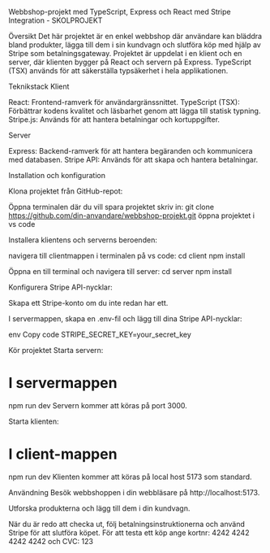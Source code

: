 Webbshop-projekt med TypeScript, Express och React med Stripe Integration - SKOLPROJEKT

Översikt
Det här projektet är en enkel webbshop där användare kan bläddra bland produkter, lägga till dem i sin kundvagn och slutföra köp med hjälp av Stripe som betalningsgateway. Projektet är uppdelat i en klient och en server, där klienten bygger på React och servern på Express. TypeScript (TSX) används för att säkerställa typsäkerhet i hela applikationen.

Teknikstack
Klient

React: Frontend-ramverk för användargränssnittet.
TypeScript (TSX): Förbättrar kodens kvalitet och läsbarhet genom att lägga till statisk typning.
Stripe.js: Används för att hantera betalningar och kortuppgifter.

Server

Express: Backend-ramverk för att hantera begäranden och kommunicera med databasen.
Stripe API: Används för att skapa och hantera betalningar.

Installation och konfiguration

Klona projektet från GitHub-repot:

Öppna terminalen där du vill spara projektet
skriv in:
git clone https://github.com/din-anvandare/webbshop-projekt.git
öppna projektet i vs code

Installera klientens och serverns beroenden:

navigera till clientmappen i terminalen på vs code:
cd client
npm install

Öppna en till terminal och navigera till server:
cd server
npm install

Konfigurera Stripe API-nycklar:

Skapa ett Stripe-konto om du inte redan har ett.

I servermappen, skapa en .env-fil och lägg till dina Stripe API-nycklar:

env
Copy code
STRIPE_SECRET_KEY=your_secret_key

Kör projektet
Starta servern:


# I servermappen
npm run dev
Servern kommer att köras på port 3000.

Starta klienten:


# I client-mappen
npm run dev
Klienten kommer att köras på local host 5173 som standard.

Användning
Besök webbshoppen i din webbläsare på http://localhost:5173.

Utforska produkterna och lägg till dem i din kundvagn.

När du är redo att checka ut, följ betalningsinstruktionerna och använd Stripe för att slutföra köpet.
För att testa ett köp ange kortnr: 4242 4242 4242 4242 och CVC: 123


